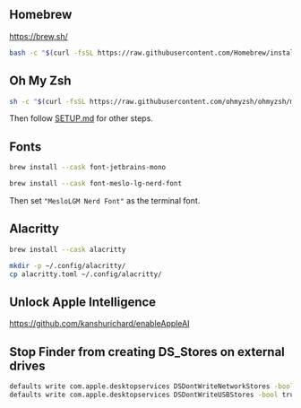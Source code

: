 ## Homebrew

https://brew.sh/

```sh
bash -c "$(curl -fsSL https://raw.githubusercontent.com/Homebrew/install/HEAD/install.sh)"
```

## Oh My Zsh

```sh
sh -c "$(curl -fsSL https://raw.githubusercontent.com/ohmyzsh/ohmyzsh/master/tools/install.sh)"
```

Then follow [SETUP.md](../SETUP.md) for other steps.

## Fonts

```sh
brew install --cask font-jetbrains-mono

brew install --cask font-meslo-lg-nerd-font
```

Then set `"MesloLGM Nerd Font"` as the terminal font.

## Alacritty

```sh
brew install --cask alacritty

mkdir -p ~/.config/alacritty/
cp alacritty.toml ~/.config/alacritty/
```

## Unlock Apple Intelligence

https://github.com/kanshurichard/enableAppleAI

## Stop Finder from creating DS_Stores on external drives

```sh
defaults write com.apple.desktopservices DSDontWriteNetworkStores -bool true
defaults write com.apple.desktopservices DSDontWriteUSBStores -bool true
```
